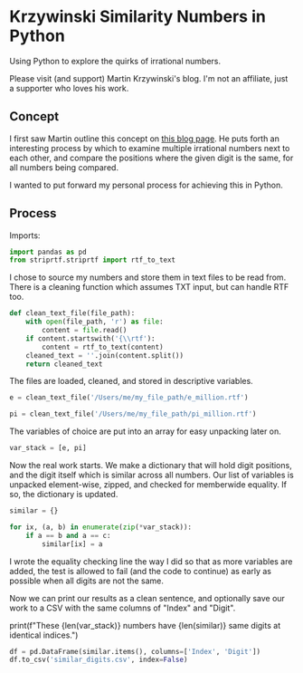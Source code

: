 # Krzywinski Similarity Numbers in Python

Using Python to explore the quirks of irrational numbers.

Please visit (and support) Martin Krzywinski's blog. I'm not an affiliate, just a supporter who loves his work.

## Concept

I first saw Martin outline this concept on [this blog page](https://mk.bcgsc.ca/pi/art/accidental-similarity/method.mhtml#l2home). He puts forth an interesting process by which to examine multiple irrational numbers next to each other, and compare the positions where the given digit is the same, for all numbers being compared.

I wanted to put forward my personal process for achieving this in Python.

## Process

Imports:

```python
import pandas as pd
from striprtf.striprtf import rtf_to_text
```

I chose to source my numbers and store them in text files to be read from. There is a cleaning function which assumes TXT input, but can handle RTF too.

```python
def clean_text_file(file_path):
    with open(file_path, 'r') as file:
        content = file.read()
    if content.startswith('{\\rtf'):
        content = rtf_to_text(content)
    cleaned_text = ''.join(content.split())
    return cleaned_text
```

The files are loaded, cleaned, and stored in descriptive variables.
```python
e = clean_text_file('/Users/me/my_file_path/e_million.rtf')

pi = clean_text_file('/Users/me/my_file_path/pi_million.rtf')
```

The variables of choice are put into an array for easy unpacking later on.

```python
var_stack = [e, pi]
```

Now the real work starts. We make a dictionary that will hold digit positions, and the digit itself which is similar across all numbers. Our list of variables is unpacked element-wise, zipped, and checked for memberwide equality. If so, the dictionary is updated.

```python
similar = {}

for ix, (a, b) in enumerate(zip(*var_stack)):
    if a == b and a == c:
        similar[ix] = a
```

I wrote the equality checking line the way I did so that as more variables are added, the test is allowed to fail (and the code to continue) as early as possible when all digits are not the same.

Now we can print our results as a clean sentence, and optionally save our work to a CSV with the same columns of "Index" and "Digit".

print(f"These {len(var_stack)} numbers have {len(similar)} same digits at identical indices.")

```python
df = pd.DataFrame(similar.items(), columns=['Index', 'Digit'])
df.to_csv('similar_digits.csv', index=False)
```